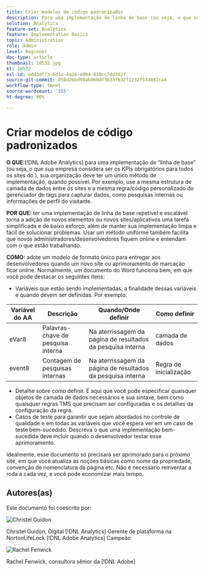 ```yaml
---
title: Criar modelos de código padronizados
description: Para uma implementação de linha de base (ou seja, o que sua empresa considera ser os KPIs obrigatórios para todos) [!DNL Adobe Analytics] sites), sua organização deve ter um único método de implementação, quando possível.
solution: Analytics
feature-set: Analytics
feature: Implementation Basics
topic: Administration
role: Admin
level: Beginner
doc-type: article
thumbnail: 10532.jpg
kt: 10532
exl-id: edd3df73-6d1a-4a26-a984-810cc7dd382f
source-git-commit: 058d26bd99ab060df3633fb32f1232f534881ca4
workflow-type: tm+mt
source-wordcount: '355'
ht-degree: 90%

---
```


# Criar modelos de código padronizados

**O QUE:**[!DNL Adobe Analytics] para uma implementação de “linha de base” (ou seja, o que sua empresa considera ser os KPIs obrigatórios para todos os sites do ), sua organização deve ter um único método de implementação, quando possível. Por exemplo, use a mesma estrutura de camada de dados entre os sites e a mesma regra/código personalizado do gerenciador de tags para capturar dados, como pesquisas internas ou informações de perfil do visitante.

**POR QUE:** ter uma implementação de linha de base repetível e escalável torna a adição de novos elementos ou novos sites/aplicativos uma tarefa simplificada e de baixo esforço, além de manter sua implementação limpa e fácil de solucionar problemas. Usar um método uniforme também facilita que novos administradores/desenvolvedores fiquem online e entendam com o que estão trabalhando.

**COMO:** adote um modelo de formato único para entregar aos desenvolvedores quando um novo site ou aprimoramento de marcação ficar online. Normalmente, um documento do Word funciona bem, em que você pode destacar os seguintes itens:

* Variáveis que estão sendo implementadas, a finalidade dessas variáveis e quando devem ser definidas. Por exemplo:

| Variável do AA | Descrição | Quando/Onde definir | Como definir |
|--- |--- |--- |--- |
| eVar8 | Palavras-chave de pesquisa interna | Na aterrissagem da página de resultados da pesquisa interna | camada de dados |
| event8 | Contagem de pesquisas internas | Na aterrissagem da página de resultados da pesquisa interna | Regra de inicialização |

* Detalhe sobre como definir. É aqui que você pode especificar quaisquer objetos de camada de dados necessários e sua sintaxe, bem como quaisquer regras TMS que precisam ser configuradas e os detalhes da configuração da regra.
* Casos de teste para garantir que sejam abordados no controle de qualidade e em todas as variáveis que você espera ver em um caso de teste bem-sucedido. Descreva o que uma implementação bem-sucedida deve incluir quando o desenvolvedor testar esse aprimoramento.

Idealmente, esse documento só precisará ser aprimorado para o próximo site, em que você atualiza as noções básicas como nome da propriedade, convenção de nomenclatura da página etc. Não é necessário reinventar a roda a cada vez, e você pode economizar mais tempo.

## Autores(as)

Este documento foi coescrito por:

![Christel Guidon](assets/Christel-Headshot-150.png)

Christel Guidon, Digital [!DNL Analytics] Gerente de plataforma na NortonLifeLock
[!DNL Adobe Analytics] Campeão

![Rachel Fenwick](assets/Rachel-Fenwick-150.png)

Rachel Fenwick, consultora sênior da [!DNL Adobe]
